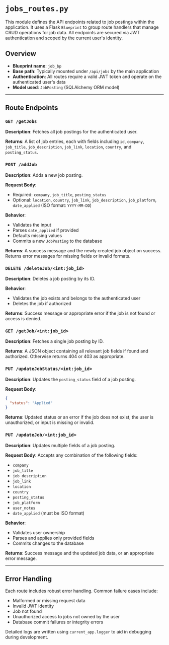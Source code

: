 # `jobs_routes.py`

This module defines the API endpoints related to job postings within the application. It uses a Flask `Blueprint` to group route handlers that manage CRUD operations for job data. All endpoints are secured via JWT authentication and scoped by the current user's identity.

## Overview

* **Blueprint name**: `job_bp`
* **Base path**: Typically mounted under `/api/jobs` by the main application
* **Authentication**: All routes require a valid JWT token and operate on the authenticated user's data
* **Model used**: `JobPosting` (SQLAlchemy ORM model)

---

## Route Endpoints

### `GET /getJobs`

**Description**: Fetches all job postings for the authenticated user.

**Returns**: A list of job entries, each with fields including `id`, `company`, `job_title`, `job_description`, `job_link`, `location`, `country`, and `posting_status`.

### `POST /addJob`

**Description**: Adds a new job posting.

**Request Body**:

* Required: `company`, `job_title`, `posting_status`
* Optional: `location`, `country`, `job_link`, `job_description`, `job_platform`, `date_applied` (ISO format: `YYYY-MM-DD`)

**Behavior**:

* Validates the input
* Parses `date_applied` if provided
* Defaults missing values
* Commits a new `JobPosting` to the database

**Returns**: A success message and the newly created job object on success. Returns error messages for missing fields or invalid formats.

### `DELETE /deleteJob/<int:job_id>`

**Description**: Deletes a job posting by its ID.

**Behavior**:

* Validates the job exists and belongs to the authenticated user
* Deletes the job if authorized

**Returns**: Success message or appropriate error if the job is not found or access is denied.

### `GET /getJob/<int:job_id>`

**Description**: Fetches a single job posting by ID.

**Returns**: A JSON object containing all relevant job fields if found and authorized. Otherwise returns 404 or 403 as appropriate.

### `PUT /updateJobStatus/<int:job_id>`

**Description**: Updates the `posting_status` field of a job posting.

**Request Body**:

```json
{
  "status": "Applied"
}
```

**Returns**: Updated status or an error if the job does not exist, the user is unauthorized, or input is missing or invalid.

### `PUT /updateJob/<int:job_id>`

**Description**: Updates multiple fields of a job posting.

**Request Body**: Accepts any combination of the following fields:

* `company`
* `job_title`
* `job_description`
* `job_link`
* `location`
* `country`
* `posting_status`
* `job_platform`
* `user_notes`
* `date_applied` (must be ISO format)

**Behavior**:

* Validates user ownership
* Parses and applies only provided fields
* Commits changes to the database

**Returns**: Success message and the updated job data, or an appropriate error message.

---

## Error Handling

Each route includes robust error handling. Common failure cases include:

* Malformed or missing request data
* Invalid JWT identity
* Job not found
* Unauthorized access to jobs not owned by the user
* Database commit failures or integrity errors

Detailed logs are written using `current_app.logger` to aid in debugging during development.